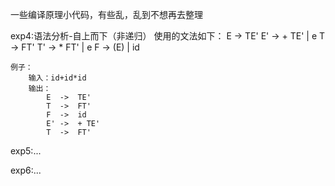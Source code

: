 一些编译原理小代码，有些乱，乱到不想再去整理

exp4:语法分析-自上而下（非递归）
    使用的文法如下：
	    E  ->  TE'
	  	E' ->  + TE' | e
     	T  ->  FT'
     	T' ->  * FT' | e
     	F  ->  (E) | id

    例子：
        输入：id+id*id
        输出：  
            E  ->  TE'
            T  ->  FT'
            F  ->  id
            E' ->  + TE'
            T  ->  FT'

exp5:...

exp6:...
